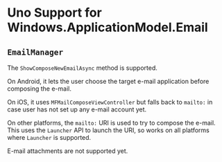 ﻿---
uid: Uno.Features.WAMEmail
---

# Uno Support for Windows.ApplicationModel.Email

## `EmailManager`

The `ShowComposeNewEmailAsync` method is supported.

On Android, it lets the user choose the target e-mail application before composing the e-mail.

On iOS, it uses `MFMailComposeViewController` but falls back to `mailto:` in case user has not set up any e-mail account yet.

On other platforms, the `mailto:` URI is used to try to compose the e-mail. This uses the `Launcher` API to launch the URI, so works on all platforms where `Launcher` is supported.

E-mail attachments are not supported yet.
